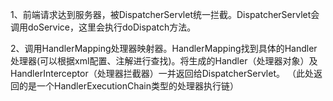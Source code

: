 1、前端请求达到服务器，被DispatcherServlet统一拦截。DispatcherServlet会调用doService，这里会执行doDispatch方法。

2、调用HandlerMapping处理器映射器。HandlerMapping找到具体的Handler处理器(可以根据xml配置、注解进行查找)。将生成的Handler（处理器对象）及HandlerInterceptor（处理器拦截器）一并返回给DispatcherServlet。
（此处返回的是一个HandlerExecutionChain类型的处理器执行链）


